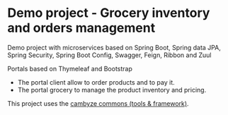# Demo project - Grocery inventory and orders management
Demo project with microservices based on Spring Boot, Spring data JPA, Spring Security, Spring Boot Config, Swagger, Feign, Ribbon and Zuul
<p>Portals based on Thymeleaf and Bootstrap
<ul>
  <li>The portal client allow to order products and to pay it.</li>
  <li>The portal grocery to manage the product inventory and pricing.</li>
</ul>
<p>This project uses the <a href="https://github.com/cambyze/cambyze-commons">cambyze commons (tools & framework)</a>.
